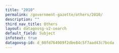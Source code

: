 ```yaml
---
title: "2010"
permalink: /government-gazette/others/2010/
description: ""
third_nav_title: Others
layout: datagovsg-v2-search
default_field: Subject
infotext: true
datagovsg-id: d_08fd764989f2dbe84c5f7aad43c7bcda
---
```

